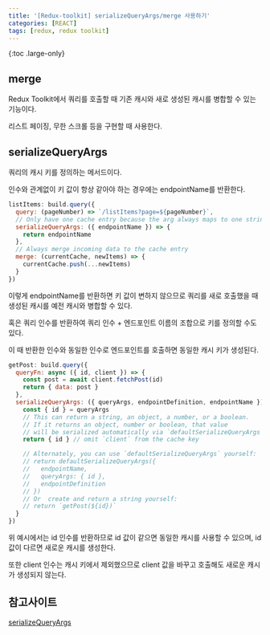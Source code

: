 ```yaml
---
title: '[Redux-toolkit] serializeQueryArgs/merge 사용하기'
categories: [REACT]
tags: [redux, redux toolkit]
---
```


{:toc .large-only}

## merge

Redux Toolkit에서 쿼리를 호출할 때 기존 캐시와 새로 생성된 캐시를 병합할 수 있는 기능이다.

리스트 페이징, 무한 스크롤 등을 구현할 때 사용한다.

## serializeQueryArgs

쿼리의 캐시 키를 정의하는 메서드이다.

인수와 관계없이 키 값이 항상 같아야 하는 경우에는 endpointName를 반환한다.

```js
listItems: build.query({
  query: (pageNumber) => `/listItems?page=${pageNumber}`,
  // Only have one cache entry because the arg always maps to one string
  serializeQueryArgs: ({ endpointName }) => {
    return endpointName
  },
  // Always merge incoming data to the cache entry
  merge: (currentCache, newItems) => {
    currentCache.push(...newItems)
  }
})
```

이렇게 endpointName를 반환하면 키 값이 변하지 않으므로 쿼리를 새로 호출했을 때 생성된 캐시를 예전 캐시와 병합할 수 있다.

혹은 쿼리 인수를 반환하여 쿼리 인수 + 엔드포인트 이름의 조합으로 키를 정의할 수도 있다.

이 때 반환한 인수와 동일한 인수로 엔드포인트를 호출하면 동일한 캐시 키가 생성된다.

```js
getPost: build.query({
  queryFn: async ({ id, client }) => {
    const post = await client.fetchPost(id)
    return { data: post }
  },
  serializeQueryArgs: ({ queryArgs, endpointDefinition, endpointName }) => {
    const { id } = queryArgs
    // This can return a string, an object, a number, or a boolean.
    // If it returns an object, number or boolean, that value
    // will be serialized automatically via `defaultSerializeQueryArgs`
    return { id } // omit `client` from the cache key

    // Alternately, you can use `defaultSerializeQueryArgs` yourself:
    // return defaultSerializeQueryArgs({
    //   endpointName,
    //   queryArgs: { id },
    //   endpointDefinition
    // })
    // Or  create and return a string yourself:
    // return `getPost(${id})`
  }
})
```

위 예시에서는 id 인수를 반환하므로 id 값이 같으면 동일한 캐시를 사용할 수 있으며, id 값이 다르면 새로운 캐시를 생성한다.

또한 client 인수는 캐시 키에서 제외했으므로 client 값을 바꾸고 호출해도 새로운 캐시가 생성되지 않는다.

## 참고사이트

[serializeQueryArgs](https://redux-toolkit.js.org/rtk-query/api/createApi#serializequeryargs-1)
